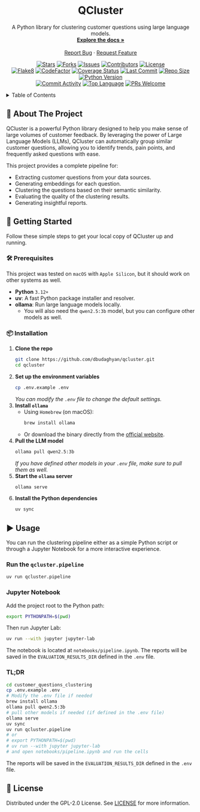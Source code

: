 <div align="center">

  <h1 align="center">QCluster</h1>
  <p align="center">
    A Python library for clustering customer questions using large language models.
    <br />
    <a href="#about-the-project"><strong>Explore the docs »</strong></a>
    <br />
    <br />
    <a href="https://github.com/dbudaghyan/qcluster/issues">Report Bug</a>
    ·
    <a href="https://github.com/dbudaghyan/qcluster/issues">Request Feature</a>
  </p>

  <!-- Project Shields -->
  <p align="center">
    <a href="https://github.com/dbudaghyan/qcluster/stargazers"><img src="https://img.shields.io/github/stars/dbudaghyan/qcluster.svg?style=for-the-badge" alt="Stars"></a>
    <a href="https://github.com/dbudaghyan/qcluster/network/members"><img src="https://img.shields.io/github/forks/dbudaghyan/qcluster.svg?style=for-the-badge" alt="Forks"></a>
    <a href="https://github.com/dbudaghyan/qcluster/issues"><img src="https://img.shields.io/github/issues/dbudaghyan/qcluster.svg?style=for-the-badge" alt="Issues"></a>
    <a href="https://github.com/dbudaghyan/qcluster/graphs/contributors"><img src="https://img.shields.io/github/contributors/dbudaghyan/qcluster.svg?style=for-the-badge" alt="Contributors"></a>
    <a href="https://github.com/dbudaghyan/qcluster/blob/main/LICENSE"><img src="https://img.shields.io/github/license/dbudaghyan/qcluster.svg?style=for-the-badge" alt="License"></a>
    <br />
    <a href="https://github.com/dbudaghyan/qcluster/actions/workflows/flake8.yml"><img src="https://img.shields.io/github/actions/workflow/status/dbudaghyan/qcluster/flake8.yml?style=for-the-badge&logo=python" alt="Flake8"></a>
    <a href="https://www.codefactor.io/repository/github/dbudaghyan/qcluster"><img src="https://img.shields.io/codefactor/grade/github/dbudaghyan/qcluster?style=for-the-badge" alt="CodeFactor"></a>
    <a href="https://coveralls.io/github/dbudaghyan/qcluster?branch=main"><img src="https://img.shields.io/coveralls/github/dbudaghyan/qcluster/main.svg?style=for-the-badge" alt="Coverage Status"></a>
    <a href="https://github.com/dbudaghyan/qcluster/commits/main"><img src="https://img.shields.io/github/last-commit/dbudaghyan/qcluster.svg?style=for-the-badge" alt="Last Commit"></a>
    <a href="https://github.com/dbudaghyan/qcluster"><img src="https://img.shields.io/github/repo-size/dbudaghyan/qcluster.svg?style=for-the-badge" alt="Repo Size"></a>
    <a href="https://www.python.org/downloads/"><img src="https://img.shields.io/badge/Python-3.12+-blue?style=for-the-badge&logo=python" alt="Python Version"></a>
    <br />
    <a href="https://github.com/dbudaghyan/qcluster/graphs/commit-activity"><img src="https://img.shields.io/github/commit-activity/m/dbudaghyan/qcluster?style=for-the-badge" alt="Commit Activity"></a>
    <a href="https://github.com/dbudaghyan/qcluster"><img src="https://img.shields.io/github/languages/top/dbudaghyan/qcluster?style=for-the-badge" alt="Top Language"></a>
    <a href="http://makeapullrequest.com"><img src="https://img.shields.io/badge/PRs-welcome-brightgreen.svg?style=for-the-badge" alt="PRs Welcome"></a>
  </p>
</div>

<!-- TABLE OF CONTENTS -->
<details>
  <summary>Table of Contents</summary>
  <ol>
    <li>
      <a href="#about-the-project">🎯 About The Project</a>
    </li>
    <li>
      <a href="#getting-started">🚀 Getting Started</a>
      <ul>
        <li><a href="#prerequisites">🛠️ Prerequisites</a></li>
        <li><a href="#installation">📦 Installation</a></li>
      </ul>
    </li>
    <li><a href="#usage">▶️ Usage</a></li>
    <li><a href="#contributing">🤝 Contributing</a></li>
    <li><a href="#license">📄 License</a></li>
    <li><a href="#contact">📧 Contact</a></li>
  </ol>
</details>

<!-- ABOUT THE PROJECT -->
## 🎯 About The Project

QCluster is a powerful Python library designed to help you make sense of large volumes of customer feedback. By leveraging the power of Large Language Models (LLMs), QCluster can automatically group similar customer questions, allowing you to identify trends, pain points, and frequently asked questions with ease.

This project provides a complete pipeline for:
*   Extracting customer questions from your data sources.
*   Generating embeddings for each question.
*   Clustering the questions based on their semantic similarity.
*   Evaluating the quality of the clustering results.
*   Generating insightful reports.

<!-- GETTING STARTED -->
## 🚀 Getting Started

Follow these simple steps to get your local copy of QCluster up and running.

### 🛠️ Prerequisites

This project was tested on `macOS` with `Apple Silicon`, but it should work on other systems as well.

*   **Python** `3.12+`
*   **uv**: A fast Python package installer and resolver.
*   **ollama**: Run large language models locally.
    *   You will also need the `qwen2.5:3b` model, but you can configure other models as well.

### 📦 Installation

1.  **Clone the repo**
    ```sh
    git clone https://github.com/dbudaghyan/qcluster.git
    cd qcluster
    ```
2.  **Set up the environment variables**
    ```sh
    cp .env.example .env
    ```
    *You can modify the `.env` file to change the default settings.*
3.  **Install `ollama`**
    *   Using `Homebrew` (on macOS):
        ```sh
        brew install ollama
        ```
    *   Or download the binary directly from the [official website](https://ollama.com/download).
4.  **Pull the LLM model**
    ```sh
    ollama pull qwen2.5:3b
    ```
    *If you have defined other models in your `.env` file, make sure to pull them as well.*
5.  **Start the `ollama` server**
    ```sh
    ollama serve
    ```
6.  **Install the Python dependencies**
    ```sh
    uv sync
    ```

<!-- USAGE -->
## ▶️ Usage

You can run the clustering pipeline either as a simple Python script or through a Jupyter Notebook for a more interactive experience.

### Run the `qcluster.pipeline`
```bash
uv run qcluster.pipeline
```

### Jupyter Notebook
Add the project root to the Python path:
```bash
export PYTHONPATH=$(pwd)
```

Then run Jupyter Lab:
```bash
uv run --with jupyter jupyter-lab
```

The notebook is located at `notebooks/pipeline.ipynb`.
The reports will be saved in the `EVALUATION_RESULTS_DIR` defined in the `.env` file.

### TL;DR
```bash
cd customer_questions_clustering
cp .env.example .env
# Modify the .env file if needed
brew install ollama
ollama pull qwen2.5:3b
# pull other models if needed (if defined in the .env file)
ollama serve
uv sync
uv run qcluster.pipeline
# or
# export PYTHONPATH=$(pwd)
# uv run --with jupyter jupyter-lab
# and open notebooks/pipeline.ipynb and run the cells
```
The reports will be saved in the `EVALUATION_RESULTS_DIR` defined in the `.env` file.

<!-- LICENSE -->
## 📄 License

Distributed under the GPL-2.0 License. See [LICENSE](LICENSE) for more information.
